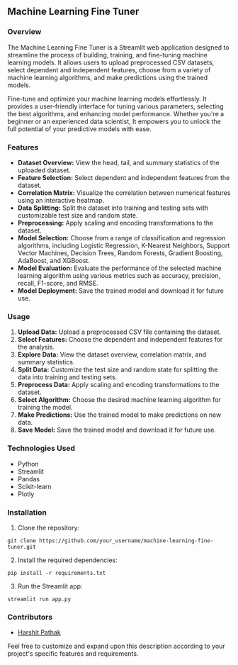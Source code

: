 ## Machine Learning Fine Tuner

### Overview
The Machine Learning Fine Tuner is a Streamlit web application designed to streamline the process of building, training, and fine-tuning machine learning models. It allows users to upload preprocessed CSV datasets, select dependent and independent features, choose from a variety of machine learning algorithms, and make predictions using the trained models.

Fine-tune and optimize your machine learning models effortlessly. It provides a user-friendly interface for tuning various parameters, selecting the best algorithms, and enhancing model performance. Whether you're a beginner or an experienced data scientist, It empowers you to unlock the full potential of your predictive models with ease.

### Features
- **Dataset Overview:** View the head, tail, and summary statistics of the uploaded dataset.
- **Feature Selection:** Select dependent and independent features from the dataset.
- **Correlation Matrix:** Visualize the correlation between numerical features using an interactive heatmap.
- **Data Splitting:** Split the dataset into training and testing sets with customizable test size and random state.
- **Preprocessing:** Apply scaling and encoding transformations to the dataset.
- **Model Selection:** Choose from a range of classification and regression algorithms, including Logistic Regression, K-Nearest Neighbors, Support Vector Machines, Decision Trees, Random Forests, Gradient Boosting, AdaBoost, and XGBoost.
- **Model Evaluation:** Evaluate the performance of the selected machine learning algorithm using various metrics such as accuracy, precision, recall, F1-score, and RMSE.
- **Model Deployment:** Save the trained model and download it for future use.

### Usage
1. **Upload Data:** Upload a preprocessed CSV file containing the dataset.
2. **Select Features:** Choose the dependent and independent features for the analysis.
3. **Explore Data:** View the dataset overview, correlation matrix, and summary statistics.
4. **Split Data:** Customize the test size and random state for splitting the data into training and testing sets.
5. **Preprocess Data:** Apply scaling and encoding transformations to the dataset.
6. **Select Algorithm:** Choose the desired machine learning algorithm for training the model.
7. **Make Predictions:** Use the trained model to make predictions on new data.
8. **Save Model:** Save the trained model and download it for future use.

### Technologies Used
- Python
- Streamlit
- Pandas
- Scikit-learn
- Plotly

### Installation
1. Clone the repository:

```
git clone https://github.com/your_username/machine-learning-fine-tuner.git
```

2. Install the required dependencies:

```
pip install -r requirements.txt
```

3. Run the Streamlit app:

```
streamlit run app.py
```

### Contributors
- [Harshit Pathak](https://github.com/harshitpathak18)

Feel free to customize and expand upon this description according to your project's specific features and requirements.
